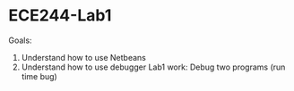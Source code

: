 # ECE244-Lab1
Goals: 
  1. Understand how to use Netbeans
  2. Understand how to use debugger 
Lab1 work: 
  Debug two programs (run time bug)
